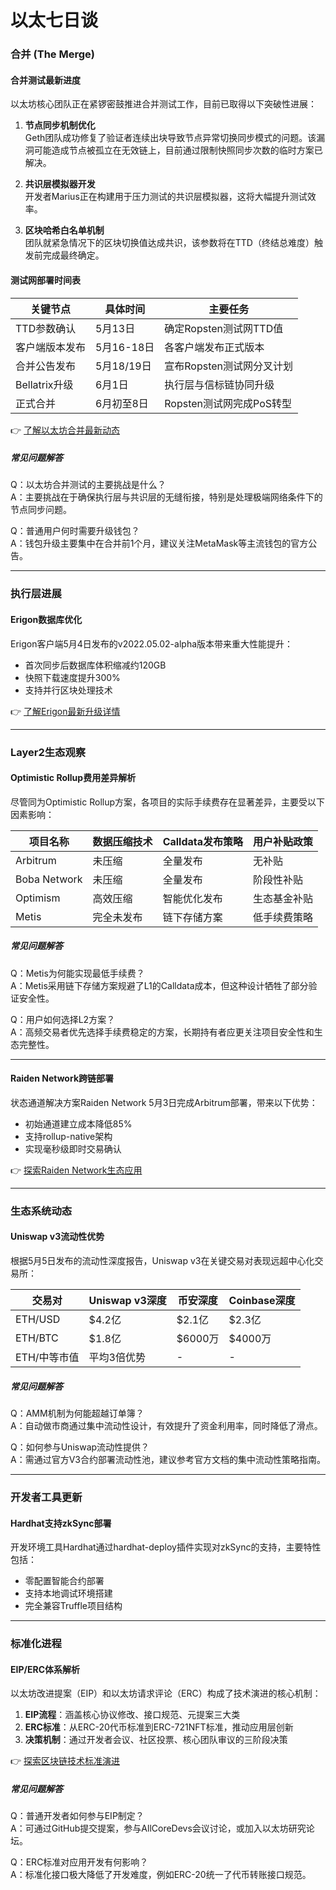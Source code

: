 # 以太七日谈

### 合并 (The Merge)

#### 合并测试最新进度
以太坊核心团队正在紧锣密鼓推进合并测试工作，目前已取得以下突破性进展：
1. **节点同步机制优化**  
   Geth团队成功修复了验证者连续出块导致节点异常切换同步模式的问题。该漏洞可能造成节点被孤立在无效链上，目前通过限制快照同步次数的临时方案已解决。

2. **共识层模拟器开发**  
   开发者Marius正在构建用于压力测试的共识层模拟器，这将大幅提升测试效率。

3. **区块哈希白名单机制**  
   团队就紧急情况下的区块切换值达成共识，该参数将在TTD（终结总难度）触发前完成最终确定。

#### 测试网部署时间表
| 关键节点          | 具体时间          | 主要任务                     |
|-------------------|-------------------|----------------------------|
| TTD参数确认       | 5月13日           | 确定Ropsten测试网TTD值     |
| 客户端版本发布    | 5月16-18日        | 各客户端发布正式版本         |
| 合并公告发布      | 5月18/19日        | 宣布Ropsten测试网分叉计划    |
| Bellatrix升级     | 6月1日            | 执行层与信标链协同升级       |
| 正式合并          | 6月初至8日        | Ropsten测试网完成PoS转型     |

👉 [了解以太坊合并最新动态](https://bit.ly/okx_welcome)

##### 常见问题解答
Q：以太坊合并测试的主要挑战是什么？  
A：主要挑战在于确保执行层与共识层的无缝衔接，特别是处理极端网络条件下的节点同步问题。

Q：普通用户何时需要升级钱包？  
A：钱包升级主要集中在合并前1个月，建议关注MetaMask等主流钱包的官方公告。

---

### 执行层进展

#### Erigon数据库优化
Erigon客户端5月4日发布的v2022.05.02-alpha版本带来重大性能提升：
- 首次同步后数据库体积缩减约120GB
- 快照下载速度提升300%
- 支持并行区块处理技术

👉 [了解Erigon最新升级详情](https://bit.ly/okx_welcome)

---

### Layer2生态观察

#### Optimistic Rollup费用差异解析
尽管同为Optimistic Rollup方案，各项目的实际手续费存在显著差异，主要受以下因素影响：

| 项目名称      | 数据压缩技术 | Calldata发布策略 | 用户补贴政策 |
|---------------|--------------|------------------|--------------|
| Arbitrum      | 未压缩       | 全量发布         | 无补贴       |
| Boba Network  | 未压缩       | 全量发布         | 阶段性补贴   |
| Optimism      | 高效压缩     | 智能优化发布     | 生态基金补贴 |
| Metis         | 完全未发布   | 链下存储方案     | 低手续费策略 |

##### 常见问题解答
Q：Metis为何能实现最低手续费？  
A：Metis采用链下存储方案规避了L1的Calldata成本，但这种设计牺牲了部分验证安全性。

Q：用户如何选择L2方案？  
A：高频交易者优先选择手续费稳定的方案，长期持有者应更关注项目安全性和生态完整性。

---

#### Raiden Network跨链部署
状态通道解决方案Raiden Network 5月3日完成Arbitrum部署，带来以下优势：
- 初始通道建立成本降低85%
- 支持rollup-native架构
- 实现毫秒级即时交易确认

👉 [探索Raiden Network生态应用](https://bit.ly/okx_welcome)

---

### 生态系统动态

#### Uniswap v3流动性优势
根据5月5日发布的流动性深度报告，Uniswap v3在关键交易对表现远超中心化交易所：

| 交易对       | Uniswap v3深度 | 币安深度 | Coinbase深度 |
|--------------|----------------|----------|--------------|
| ETH/USD      | $4.2亿         | $2.1亿   | $2.3亿       |
| ETH/BTC      | $1.8亿         | $6000万  | $4000万      |
| ETH/中等市值 | 平均3倍优势    | -        | -            |

##### 常见问题解答
Q：AMM机制为何能超越订单簿？  
A：自动做市商通过集中流动性设计，有效提升了资金利用率，同时降低了滑点。

Q：如何参与Uniswap流动性提供？  
A：需通过官方V3合约部署流动性池，建议参考官方文档的集中流动性策略指南。

---

### 开发者工具更新

#### Hardhat支持zkSync部署
开发环境工具Hardhat通过hardhat-deploy插件实现对zkSync的支持，主要特性包括：
- 零配置智能合约部署
- 支持本地调试环境搭建
- 完全兼容Truffle项目结构

---

### 标准化进程

#### EIP/ERC体系解析
以太坊改进提案（EIP）和以太坊请求评论（ERC）构成了技术演进的核心机制：
1. **EIP流程**：涵盖核心协议修改、接口规范、元提案三大类
2. **ERC标准**：从ERC-20代币标准到ERC-721NFT标准，推动应用层创新
3. **决策机制**：通过开发者会议、社区投票、核心团队审议的三阶段决策

👉 [探索区块链技术标准演进](https://bit.ly/okx_welcome)

##### 常见问题解答
Q：普通开发者如何参与EIP制定？  
A：可通过GitHub提交提案，参与AllCoreDevs会议讨论，或加入以太坊研究论坛。

Q：ERC标准对应用开发有何影响？  
A：标准化接口极大降低了开发难度，例如ERC-20统一了代币转账接口规范。
